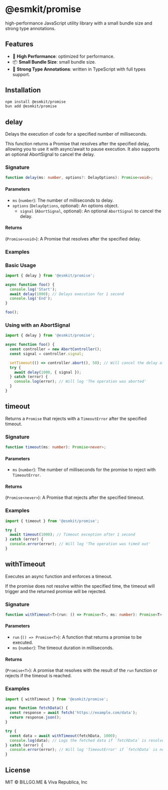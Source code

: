 # @esmkit/promise

high-performance JavaScript utility library with a small bundle size and strong type annotations.

## Features

- 🚀 **High Performance**: optimized for performance.
- 📦 **Small Bundle Size**: small bundle size.
- 🎯 **Strong Type Annotations**: written in TypeScript with full types support.

## Installation

```bash
npm install @esmkit/promise
bun add @esmkit/promise
```

## delay

Delays the execution of code for a specified number of milliseconds.

This function returns a Promise that resolves after the specified delay, allowing you to use it
with async/await to pause execution.
It also supports an optional AbortSignal to cancel the delay.

### Signature

```typescript
function delay(ms: number, options?: DelayOptions): Promise<void>;
```

#### Parameters

- `ms` (`number`): The number of milliseconds to delay.
- `options` (`DelayOptions`, optional): An options object.
  - `signal` (`AbortSignal`, optional): An optional `AbortSignal` to cancel the delay.

#### Returns

(`Promise<void>`): A Promise that resolves after the specified delay.

### Examples

### Basic Usage

```typescript
import { delay } from '@esmkit/promise';

async function foo() {
  console.log('Start');
  await delay(1000); // Delays execution for 1 second
  console.log('End');
}

foo();
```

### Using with an AbortSignal

```typescript
import { delay } from '@esmkit/promise';

async function foo() {
  const controller = new AbortController();
  const signal = controller.signal;

  setTimeout(() => controller.abort(), 50); // Will cancel the delay after 50ms
  try {
    await delay(1000, { signal });
  } catch (error) {
    console.log(error); // Will log 'The operation was aborted'
  }
}
```

## timeout

Returns a `Promise` that rejects with a `TimeoutError` after the specified timeout.

### Signature

```typescript
function timeout(ms: number): Promise<never>;
```

#### Parameters

- `ms` (`number`): The number of milliseconds for the promise to reject with `TimeoutError`.

#### Returns

(`Promise<never>`): A Promise that rejects after the specified timeout.

### Examples

```typescript
import { timeout } from '@esmkit/promise';

try {
  await timeout(1000); // Timeout exception after 1 second
} catch (error) {
  console.error(error); // Will log 'The operation was timed out'
}
```

## withTimeout

Executes an async function and enforces a timeout.

If the promise does not resolve within the specified time,
the timeout will trigger and the returned promise will be rejected.

### Signature

```typescript
function withTimeout<T>(run: () => Promise<T>, ms: number): Promise<T>;
```

#### Parameters

- `run` (`() => Promise<T>`): A function that returns a promise to be executed.
- `ms` (`number`): The timeout duration in milliseconds.

#### Returns

(`Promise<T>`): A promise that resolves with the result of the `run` function or rejects if the timeout is reached.

### Examples

```typescript
import { withTimeout } from '@esmkit/promise';

async function fetchData() {
  const response = await fetch('https://example.com/data');
  return response.json();
}

try {
  const data = await withTimeout(fetchData, 1000);
  console.log(data); // Logs the fetched data if `fetchData` is resolved within 1 second.
} catch (error) {
  console.error(error); // Will log 'TimeoutError' if `fetchData` is not resolved within 1 second.
}
```

## License

MIT © BILLGO.ME & Viva Republica, Inc
